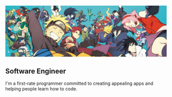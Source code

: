 ![Naruto cover photo](/cover.jpg)

## Software Engineer

I'm a first-rate programmer committed to creating appealing apps and helping people learn how to code.
